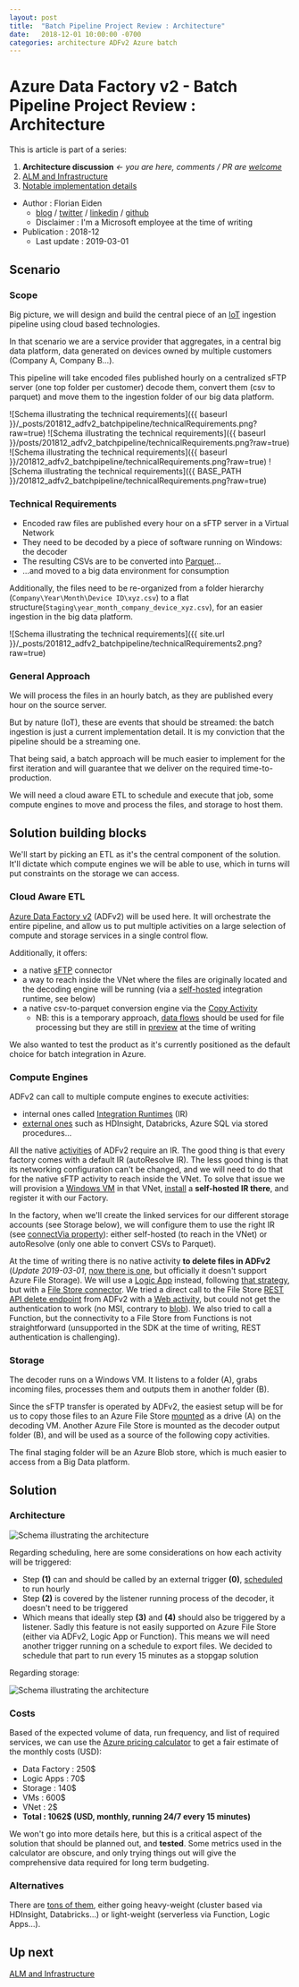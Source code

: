 ```yaml
---
layout: post
title:  "Batch Pipeline Project Review : Architecture"
date:   2018-12-01 10:00:00 -0700
categories: architecture ADFv2 Azure batch
---
```


# Azure Data Factory v2 - Batch Pipeline Project Review : Architecture

This is article is part of a series:

1. **Architecture discussion** *<- you are here, comments / PR are [welcome](https://github.com/Fleid/fleid.github.io/blob/master/adfv2_batchepipeline/201812_adfv2_batchpipeline_adr.md)*
2. [ALM and Infrastructure](https://fleid.github.io/adfv2_batchepipeline/201812_adfv2_batchpipeline_alm)
3. [Notable implementation details](https://fleid.github.io/adfv2_batchepipeline/201812_adfv2_batchpipeline_implementation)

- Author : Florian Eiden
  - [blog](https://fleid.net/) / [twitter](https://twitter.com/fleid_bi?lang=en) / [linkedin](https://ca.linkedin.com/in/fleid) / [github](https://github.com/fleid)
  - Disclaimer : I'm a Microsoft employee at the time of writing
- Publication : 2018-12
  - Last update : 2019-03-01

## Scenario

### Scope

Big picture, we will design and build the central piece of an [IoT](https://en.wikipedia.org/wiki/Internet_of_things) ingestion pipeline using cloud based technologies.

In that scenario we are a service provider that aggregates, in a central big data platform, data generated on devices owned by multiple customers (Company A, Company B...).

This pipeline will take encoded files published hourly on a centralized sFTP server (one top folder per customer) decode them, convert them (csv to parquet) and move them to the ingestion folder of our big data platform.

![Schema illustrating the technical requirements]({{ baseurl }}/_posts/201812_adfv2_batchpipeline/technicalRequirements.png?raw=true)
![Schema illustrating the technical requirements]({{ baseurl }}/posts/201812_adfv2_batchpipeline/technicalRequirements.png?raw=true)
![Schema illustrating the technical requirements]({{ baseurl }}/201812_adfv2_batchpipeline/technicalRequirements.png?raw=true)
![Schema illustrating the technical requirements]({{ BASE_PATH }}/201812_adfv2_batchpipeline/technicalRequirements.png?raw=true)

### Technical Requirements

- Encoded raw files are published every hour on a sFTP server in a Virtual Network
- They need to be decoded by a piece of software running on Windows: the decoder
- The resulting CSVs are to be converted into [Parquet](https://parquet.apache.org/)...
- ...and moved to a big data environment for consumption

Additionally, the files need to be re-organized from a folder hierarchy (`Company\Year\Month\Device ID\xyz.csv`) to a flat structure(`Staging\year_month_company_device_xyz.csv`), for an easier ingestion in the big data platform.

![Schema illustrating the technical requirements]({{ site.url }}/_posts/201812_adfv2_batchpipeline/technicalRequirements2.png?raw=true)

### General Approach

We will process the files in an hourly batch, as they are published every hour on the source server.

But by nature (IoT), these are events that should be streamed: the batch ingestion is just a current implementation detail. It is my conviction that the pipeline should be a streaming one.

That being said, a batch approach will be much easier to implement for the first iteration and will guarantee that we deliver on the required time-to-production.

We will need a cloud aware ETL to schedule and execute that job, some compute engines to move and process the files, and storage to host them.

## Solution building blocks

We'll start by picking an ETL as it's the central component of the solution. It'll dictate which compute engines we will be able to use, which in turns will put constraints on the storage we can access.

### Cloud Aware ETL

[Azure Data Factory v2](https://docs.microsoft.com/en-us/azure/data-factory/introduction) (ADFv2) will be used here. It will orchestrate the entire pipeline, and allow us to put multiple activities on a large selection of compute and storage services in a single control flow.

Additionally, it offers:

- a native [sFTP](https://docs.microsoft.com/en-us/azure/data-factory/connector-sftp) connector
- a way to reach inside the VNet where the files are originally located and the decoding engine will be running (via a [self-hosted](https://docs.microsoft.com/en-us/azure/data-factory/create-self-hosted-integration-runtime) integration runtime, see below)
- a native csv-to-parquet conversion engine via the [Copy Activity](https://docs.microsoft.com/en-us/azure/data-factory/copy-activity-overview)
  - NB: this is a temporary approach, [data flows](https://kromerbigdata.com/2018/09/21/azure-data-factory-visual-data-flows-for-data-transformation-preview/) should be used for file processing but they are still in [preview](https://forms.office.com/Pages/ResponsePage.aspx?id=v4j5cvGGr0GRqy180BHbR0bW_1HTuLVCg-zA7dpw8gFURFFCR04yQUpLTThXRktQV0VLREFWVTRBWi4u) at the time of writing

We also wanted to test the product as it's currently positioned as the default choice for batch integration in Azure.

### Compute Engines

ADFv2 can call to multiple compute engines to execute activities: 

- internal ones called [Integration Runtimes](https://docs.microsoft.com/en-us/azure/data-factory/concepts-integration-runtime) (IR)
- [external ones](https://docs.microsoft.com/en-us/azure/data-factory/transform-data) such as HDInsight, Databricks, Azure SQL via stored procedures...

All the native [activities](https://docs.microsoft.com/en-us/azure/data-factory/concepts-pipelines-activities) of ADFv2 require an IR. The good thing is that every factory comes with a default IR (autoResolve IR). The less good thing is that its networking configuration can't be changed, and we will need to do that for the native sFTP activity to reach inside the VNet. To solve that issue we will provision a [Windows VM](https://docs.microsoft.com/en-us/azure/data-factory/create-self-hosted-integration-runtime#prerequisites) in that VNet, [install](https://docs.microsoft.com/en-us/azure/data-factory/create-self-hosted-integration-runtime#install-and-register-self-hosted-ir-from-the-download-center) a **self-hosted IR there**, and register it with our Factory. 

In the factory, when we'll create the linked services for our different storage accounts (see Storage below), we will configure them to use the right IR (see [connectVia property](https://docs.microsoft.com/en-us/azure/data-factory/concepts-datasets-linked-services#linked-service-json)): either self-hosted (to reach in the VNet) or autoResolve (only one able to convert CSVs to Parquet).

At the time of writing there is no native activity **to delete files in ADFv2** (*Update 2019-03-01*, [now there is one](https://docs.microsoft.com/en-us/azure/data-factory/delete-activity), but officially it doesn't support Azure File Storage). We will use a [Logic App](https://docs.microsoft.com/en-us/azure/logic-apps/logic-apps-overview) instead, following [that strategy](https://kromerbigdata.com/2018/03/15/azure-data-factory-delete-from-azure-blob-storage-and-table-storage/), but with a [File Store connector](https://docs.microsoft.com/en-us/connectors/azurefile/). We tried a direct call to the File Store [REST API delete endpoint](https://docs.microsoft.com/en-us/rest/api/storageservices/delete-file2) from ADFv2 with a [Web activity](https://docs.microsoft.com/en-us/azure/data-factory/control-flow-web-activity), but could not get the authentication to work (no MSI, contrary to [blob](https://toonvanhoutte.wordpress.com/2018/12/05/delete-blobs-in-azure-data-factory-by-leveraging-msi/)). We also tried to call a Function, but the connectivity to a File Store from Functions is not straightforward (unsupported in the SDK at the time of writing, REST authentication is challenging).

### Storage

The decoder runs on a Windows VM. It listens to a folder (A), grabs incoming files, processes them and outputs them in another folder (B).

Since the sFTP transfer is operated by ADFv2, the easiest setup will be for us to copy those files to an Azure File Store [mounted](https://docs.microsoft.com/en-us/azure/virtual-machines/windows/mount-azure-file-storage) as a drive (A) on the decoding VM. Another Azure File Store is mounted as the decoder output folder (B), and will be used as a source of the following copy activities.

The final staging folder will be an Azure Blob store, which is much easier to access from a Big Data platform.

## Solution

### Architecture

![Schema illustrating the architecture](/_posts/201812_adfv2_batchpipeline/technicalArchitecture.png?raw=true)

Regarding scheduling, here are some considerations on how each activity will be triggered:

- Step **(1)** can and should be called by an external trigger **(0)**, [scheduled](https://docs.microsoft.com/en-us/azure/data-factory/concepts-pipeline-execution-triggers#schedule-trigger) to run hourly
- Step **(2)** is covered by the listener running process of the decoder, it doesn't need to be triggered
- Which means that ideally step **(3)** and **(4)** should also be triggered by a listener. Sadly this feature is not easily supported on Azure File Store (either via ADFv2, Logic App or Function). This means we will need another trigger running on a schedule to export files. We decided to schedule that part to run every 15 minutes as a stopgap solution

Regarding storage:

![Schema illustrating the architecture](/_posts/201812_adfv2_batchpipeline/technicalArchitecture2.png?raw=true)

### Costs

Based of the expected volume of data, run frequency, and list of required services, we can use the [Azure pricing calculator](https://azure.microsoft.com/en-us/pricing/calculator/) to get a fair estimate of the monthly costs (USD):

- Data Factory : 250$
- Logic Apps : 70$
- Storage : 140$
- VMs : 600$
- VNet : 2$
- **Total : 1062$ (USD, monthly, running 24/7 every 15 minutes)**

We won't go into more details here, but this is a critical aspect of the solution that should be planned out, and **tested**. Some metrics used in the calculator are obscure, and only trying things out will give the comprehensive data required for long term budgeting.

### Alternatives

There are [tons of them](https://www.jamesserra.com/archive/2019/01/what-product-to-use-to-transform-my-data/), either going heavy-weight (cluster based via HDInsight, Databricks...) or light-weight (serverless via Function, Logic Apps...).

## Up next

[ALM and Infrastructure](https://fleid.github.io/adfv2_batchepipeline/201812_adfv2_batchpipeline_alm)